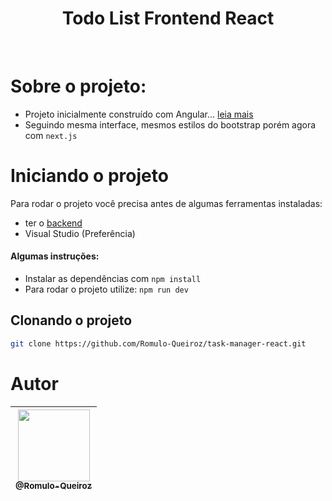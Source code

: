<h1 align="center">Todo List Frontend React</h1>
<br />

# Sobre o projeto:
* Projeto inicialmente construído com Angular... <a href="https://github.com/Romulo-Queiroz/Task-Manager-Frontend" target="_blank"> leia mais </a>
* Seguindo mesma interface, mesmos estilos do bootstrap porém agora com  ``` next.js ```

# Iniciando o projeto
Para rodar o projeto você precisa antes de algumas ferramentas instaladas:
* ter o  <a href="https://github.com/Romulo-Queiroz/Task-Manager-Backend.git" target="blank">backend</a>
* Visual Studio (Preferência)
#### Algumas instruções:
* Instalar as dependências com ``` npm install ```
* Para rodar o projeto utilize: ``` npm run dev ```
## Clonando o projeto
```bash
git clone https://github.com/Romulo-Queiroz/task-manager-react.git
```

# Autor
<div align="center">

| [<img src="https://github.com/Romulo-Queiroz.png?size=115" width=115><br><sub>@Romulo-Queiroz</sub>](https://github.com/Romulo-Queiroz) |
| :-------------------------------------------------------------------------------------------------------------------------------------: |

</div>
